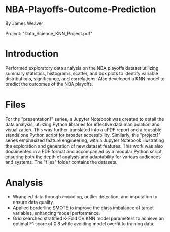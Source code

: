 # NBA-Playoffs-Outcome-Prediction
By James Weaver

Project: "Data_Science_KNN_Project.pdf"

# Introduction
Performed exploratory data analysis on the NBA playoffs dataset utilizing summary statistics, histograms, scatter,
and box plots to identify variable distributions, significance, and correlations. Also developed a KNN model to predict the outcomes of the NBA playoffs.

# Files
For the "presentation1" series, a Jupyter Notebook was created to detail the data analysis, utilizing Python libraries for effective data manipulation and visualization. This was further translated into a cPDF report and a reusable standalone Python script for broader accessibility. Similarly, the "project1" series emphasized feature engineering, with a Jupyter Notebook illustrating the exploration and generation of new dataset features. This work was also documented in a PDF format and accompanied by a modular Python script, ensuring both the depth of analysis and adaptability for various audiences and systems. The "files" folder contains the datasets.

# Analysis
- Wrangled data through encoding, outlier detection, and imputation to ensure data quality.
- Applied borderline SMOTE to improve the class imbalance of target variables, enhancing model performance.
- Grid searched stratified K-Fold CV KNN model parameters to achieve an optimal F1 score of 0.8 while avoiding
model overfit to training data.
